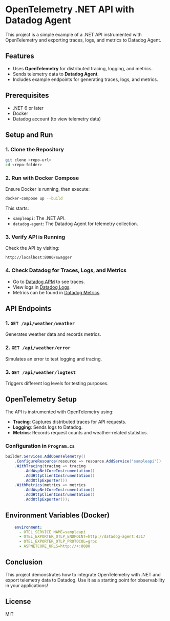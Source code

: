 # OpenTelemetry .NET API with Datadog Agent

This project is a simple example of a .NET API instrumented with OpenTelemetry and exporting traces, logs, and metrics to Datadog Agent.

## Features
- Uses **OpenTelemetry** for distributed tracing, logging, and metrics.
- Sends telemetry data to **Datadog Agent**.
- Includes example endpoints for generating traces, logs, and metrics.

## Prerequisites
- .NET 6 or later
- Docker
- Datadog account (to view telemetry data)

## Setup and Run

### 1. Clone the Repository
```sh
git clone <repo-url>
cd <repo-folder>
```

### 2. Run with Docker Compose
Ensure Docker is running, then execute:
```sh
docker-compose up --build
```
This starts:
- `sampleapi`: The .NET API.
- `datadog-agent`: The Datadog Agent for telemetry collection.

### 3. Verify API is Running
Check the API by visiting:
```
http://localhost:8080/swagger
```

### 4. Check Datadog for Traces, Logs, and Metrics
- Go to [Datadog APM](https://app.datadoghq.com/apm/traces) to see traces.
- View logs in [Datadog Logs](https://app.datadoghq.com/logs).
- Metrics can be found in [Datadog Metrics](https://app.datadoghq.com/metrics).

## API Endpoints

### 1. `GET /api/weather/weather`
Generates weather data and records metrics.

### 2. `GET /api/weather/error`
Simulates an error to test logging and tracing.

### 3. `GET /api/weather/logtest`
Triggers different log levels for testing purposes.

## OpenTelemetry Setup
The API is instrumented with OpenTelemetry using:
- **Tracing**: Captures distributed traces for API requests.
- **Logging**: Sends logs to Datadog.
- **Metrics**: Records request counts and weather-related statistics.

### Configuration in `Program.cs`
```csharp
builder.Services.AddOpenTelemetry()
    .ConfigureResource(resource => resource.AddService("sampleapi"))
    .WithTracing(tracing => tracing
        .AddAspNetCoreInstrumentation()
        .AddHttpClientInstrumentation()
        .AddOtlpExporter())
    .WithMetrics(metrics => metrics
        .AddAspNetCoreInstrumentation()
        .AddHttpClientInstrumentation()
        .AddOtlpExporter());
```

## Environment Variables (Docker)
```yaml
    environment:
      - OTEL_SERVICE_NAME=sampleapi
      - OTEL_EXPORTER_OTLP_ENDPOINT=http://datadog-agent:4317
      - OTEL_EXPORTER_OTLP_PROTOCOL=grpc
      - ASPNETCORE_URLS=http://+:8080
```

## Conclusion
This project demonstrates how to integrate OpenTelemetry with .NET and export telemetry data to Datadog. Use it as a starting point for observability in your applications!

## License
MIT

